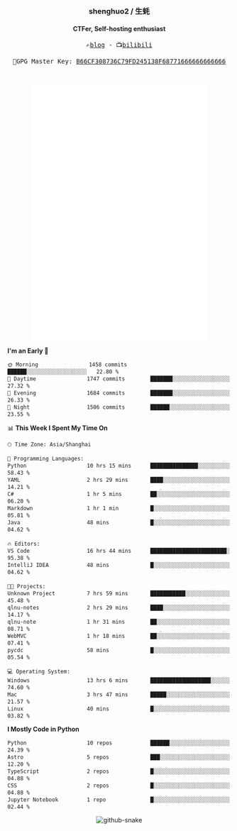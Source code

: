 <h3 align="center"> shenghuo2 / 生蚝 </h3>
<h4 align="center" >CTFer, Self-hosting enthusiast</h3>


<p align="center">
  <samp>
    ✍️<a href="https://blog.shenghuo2.top/">blog</a> -
    📺<a href="https://space.bilibili.com/85894935">bilibili</a>
  </samp>
</p>
<p align="center">
  <samp>
     🔐GPG Master Key: <a align="center" href="https://github.com/shenghuo2.gpg">B66CF308736C79FD245138F68771666666666666</a>
  </samp>
</p>
<br>
<p align="center">
  <a href="https://github.com/shenghuo2">
    <img width="400" align="top" src="https://github.com/shenghuo2/shenghuo2/blob/main/metrics.left.svg" />
  </a>
  <a href="https://github.com/shenghuo2">
    <img width="400" align="top" src="https://github.com/shenghuo2/shenghuo2/blob/main/metrics.right.svg" />
  </a>
</p>


<!--START_SECTION:waka-->
**I'm an Early 🐤** 

```text
🌞 Morning                1458 commits        ██████░░░░░░░░░░░░░░░░░░░   22.80 % 
🌆 Daytime                1747 commits        ███████░░░░░░░░░░░░░░░░░░   27.32 % 
🌃 Evening                1684 commits        ███████░░░░░░░░░░░░░░░░░░   26.33 % 
🌙 Night                  1506 commits        ██████░░░░░░░░░░░░░░░░░░░   23.55 % 
```


📊 **This Week I Spent My Time On** 

```text
🕑︎ Time Zone: Asia/Shanghai

💬 Programming Languages: 
Python                   10 hrs 15 mins      ███████████████░░░░░░░░░░   58.43 % 
YAML                     2 hrs 29 mins       ████░░░░░░░░░░░░░░░░░░░░░   14.21 % 
C#                       1 hr 5 mins         ██░░░░░░░░░░░░░░░░░░░░░░░   06.20 % 
Markdown                 1 hr 1 min          █░░░░░░░░░░░░░░░░░░░░░░░░   05.81 % 
Java                     48 mins             █░░░░░░░░░░░░░░░░░░░░░░░░   04.62 % 

🔥 Editors: 
VS Code                  16 hrs 44 mins      ████████████████████████░   95.38 % 
IntelliJ IDEA            48 mins             █░░░░░░░░░░░░░░░░░░░░░░░░   04.62 % 

🐱‍💻 Projects: 
Unknown Project          7 hrs 59 mins       ███████████░░░░░░░░░░░░░░   45.48 % 
qlnu-notes               2 hrs 29 mins       ████░░░░░░░░░░░░░░░░░░░░░   14.17 % 
qlnu-note                1 hr 31 mins        ██░░░░░░░░░░░░░░░░░░░░░░░   08.71 % 
WebMVC                   1 hr 18 mins        ██░░░░░░░░░░░░░░░░░░░░░░░   07.41 % 
pycdc                    58 mins             █░░░░░░░░░░░░░░░░░░░░░░░░   05.54 % 

💻 Operating System: 
Windows                  13 hrs 6 mins       ███████████████████░░░░░░   74.60 % 
Mac                      3 hrs 47 mins       █████░░░░░░░░░░░░░░░░░░░░   21.57 % 
Linux                    40 mins             █░░░░░░░░░░░░░░░░░░░░░░░░   03.82 % 
```

**I Mostly Code in Python** 

```text
Python                   10 repos            ██████░░░░░░░░░░░░░░░░░░░   24.39 % 
Astro                    5 repos             ███░░░░░░░░░░░░░░░░░░░░░░   12.20 % 
TypeScript               2 repos             █░░░░░░░░░░░░░░░░░░░░░░░░   04.88 % 
CSS                      2 repos             █░░░░░░░░░░░░░░░░░░░░░░░░   04.88 % 
Jupyter Notebook         1 repo              █░░░░░░░░░░░░░░░░░░░░░░░░   02.44 % 
```




<!--END_SECTION:waka-->


<div align="center">
  <picture>
    <source media="(prefers-color-scheme: dark)" srcset="https://gist.githubusercontent.com/shenghuo2/bfce20b14ab0484cef03bae6e60e0b3a/raw/github-snake-dark.svg" />
    <source media="(prefers-color-scheme: light)" srcset="https://gist.githubusercontent.com/shenghuo2/bfce20b14ab0484cef03bae6e60e0b3a/raw/github-snake.svg" />
    <img alt="github-snake" src="https://gist.githubusercontent.com/shenghuo2/bfce20b14ab0484cef03bae6e60e0b3a/raw/github-snake.svg" />
  </picture>
</div>

<!--
**shenghuo2/shenghuo2** is a ✨ _special_ ✨ repository because its `README.md` (this file) appears on your GitHub profile.

Here are some ideas to get you started:

- 🔭 I’m currently working on ...
- 🌱 I’m currently learning ...
- 👯 I’m looking to collaborate on ...
- 🤔 I’m looking for help with ...
- 💬 Ask me about ...
- 📫 How to reach me: ...
- 😄 Pronouns: ...
- ⚡ Fun fact: ...
-->
